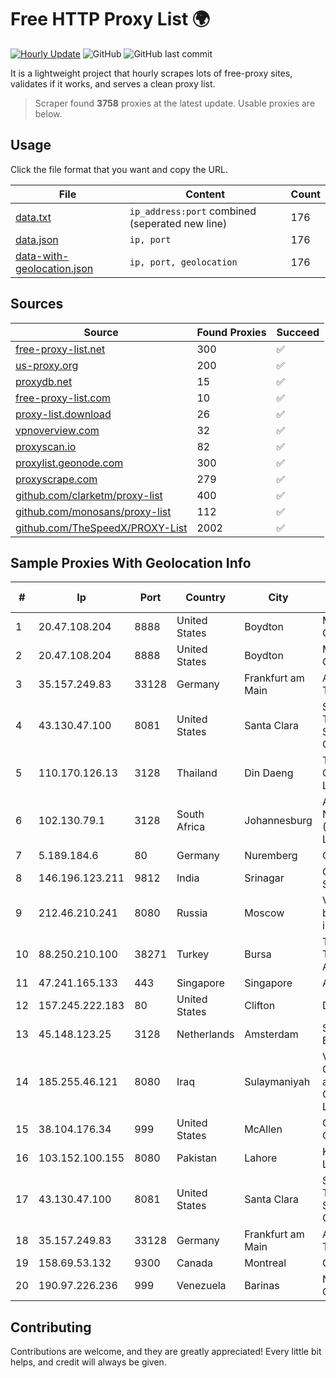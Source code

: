 
# Free HTTP Proxy List 🌍

[![Hourly Update](https://github.com/mertguvencli/http-proxy-list/actions/workflows/main.yml/badge.svg?branch=main)](https://github.com/mertguvencli/http-proxy-list/actions/workflows/main.yml)
![GitHub](https://img.shields.io/github/license/mertguvencli/http-proxy-list)
![GitHub last commit](https://img.shields.io/github/last-commit/mertguvencli/http-proxy-list)

It is a lightweight project that hourly scrapes lots of free-proxy sites, validates if it works, and serves a clean proxy list.


> Scraper found **3758** proxies at the latest update. Usable proxies are below.

## Usage

Click the file format that you want and copy the URL.


|File|Content|Count|
|----|-------|-----|
|[data.txt](https://raw.githubusercontent.com/mertguvencli/http-proxy-list/main/proxy-list/data.txt)|`ip_address:port` combined (seperated new line)|176|
|[data.json](https://raw.githubusercontent.com/mertguvencli/http-proxy-list/main/proxy-list/data.json)|`ip, port`|176|
|[data-with-geolocation.json](https://raw.githubusercontent.com/mertguvencli/http-proxy-list/main/proxy-list/data-with-geolocation.json)|`ip, port, geolocation`|176|

## Sources

|Source|Found Proxies|Succeed|
|------|-------------|-------|
|[free-proxy-list.net](https://free-proxy-list.net)|300|✅|
|[us-proxy.org](https://www.us-proxy.org)|200|✅|
|[proxydb.net](http://proxydb.net)|15|✅|
|[free-proxy-list.com](https://free-proxy-list.com/?page=&port=&type%5B%5D=http&type%5B%5D=https&up_time=0&search=Search)|10|✅|
|[proxy-list.download](https://www.proxy-list.download/HTTP)|26|✅|
|[vpnoverview.com](https://vpnoverview.com/privacy/anonymous-browsing/free-proxy-servers)|32|✅|
|[proxyscan.io](https://www.proxyscan.io)|82|✅|
|[proxylist.geonode.com](https://proxylist.geonode.com/api/proxy-list?limit=300&page=1&sort_by=lastChecked&sort_type=desc&protocols=http,https)|300|✅|
|[proxyscrape.com](https://api.proxyscrape.com/v2/?request=displayproxies&protocol=http&timeout=10000&country=all&ssl=all&anonymity=all)|279|✅|
|[github.com/clarketm/proxy-list](https://raw.githubusercontent.com/clarketm/proxy-list/master/proxy-list-raw.txt)|400|✅|
|[github.com/monosans/proxy-list](https://raw.githubusercontent.com/monosans/proxy-list/main/proxies/http.txt)|112|✅|
|[github.com/TheSpeedX/PROXY-List](https://raw.githubusercontent.com/TheSpeedX/PROXY-List/master/http.txt)|2002|✅|


## Sample Proxies With Geolocation Info

|#|Ip|Port|Country|City|Internet Service Provider|
|-|--|----|-------|----|-------------------------|
|1|20.47.108.204|8888|United States|Boydton|Microsoft Corporation|
|2|20.47.108.204|8888|United States|Boydton|Microsoft Corporation|
|3|35.157.249.83|33128|Germany|Frankfurt am Main|Amazon Technologies Inc.|
|4|43.130.47.100|8081|United States|Santa Clara|Shenzhen Tencent Computer Systems Company Limited|
|5|110.170.126.13|3128|Thailand|Din Daeng|True Internet Corporation CO. Ltd.|
|6|102.130.79.1|3128|South Africa|Johannesburg|Adnexus Celerity Networks (Proprietary) Limited|
|7|5.189.184.6|80|Germany|Nuremberg|Contabo GmbH|
|8|146.196.123.211|9812|India|Srinagar|CNS Infotel Services Pvt. Ltd.|
|9|212.46.210.241|8080|Russia|Moscow|VympelKom broadband internet|
|10|88.250.210.100|38271|Turkey|Bursa|Turk Telekomunikasyon A.S|
|11|47.241.165.133|443|Singapore|Singapore|Alibaba.com LLC|
|12|157.245.222.183|80|United States|Clifton|DigitalOcean, LLC|
|13|45.148.123.25|3128|Netherlands|Amsterdam|SKB Enterprise B.V.|
|14|185.255.46.121|8080|Iraq|Sulaymaniyah|Valin Company for General Trading and Communication LTD|
|15|38.104.176.34|999|United States|McAllen|Cogent Communications|
|16|103.152.100.155|8080|Pakistan|Lahore|KK Networks (Pvt) Ltd.|
|17|43.130.47.100|8081|United States|Santa Clara|Shenzhen Tencent Computer Systems Company Limited|
|18|35.157.249.83|33128|Germany|Frankfurt am Main|Amazon Technologies Inc.|
|19|158.69.53.132|9300|Canada|Montreal|OVH SAS|
|20|190.97.226.236|999|Venezuela|Barinas|NetLink América C.A.|



## Contributing

Contributions are welcome, and they are greatly appreciated! Every
little bit helps, and credit will always be given.

